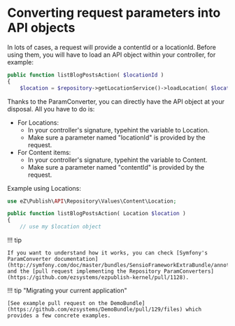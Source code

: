 # Converting request parameters into API objects

In lots of cases, a request will provide a contentId or a locationId.
Before using them, you will have to load an API object within your controller, for example:

``` php
public function listBlogPostsAction( $locationId )
{
    $location = $repository->getLocationService()->loadLocation( $locationId );
```

Thanks to the ParamConverter, you can directly have the API object at your disposal. All you have to do is:

- For Locations:
    - In your controller's signature, typehint the variable to Location.
    - Make sure a parameter named "locationId" is provided by the request.
- For Content items:
    - In your controller's signature, typehint the variable to Content.
    - Make sure a parameter named "contentId" is provided by the request.

Example using Locations:

``` php
use eZ\Publish\API\Repository\Values\Content\Location;

public function listBlogPostsAction( Location $location )
{
    // use my $location object
```

!!! tip

    If you want to understand how it works, you can check [Symfony's ParamConverter documentation](http://symfony.com/doc/master/bundles/SensioFrameworkExtraBundle/annotations/converters.html) and the [pull request implementing the Repository ParamConverters](https://github.com/ezsystems/ezpublish-kernel/pull/1128).

!!! tip "Migrating your current application"

    [See example pull request on the DemoBundle](https://github.com/ezsystems/DemoBundle/pull/129/files) which provides a few concrete examples.
